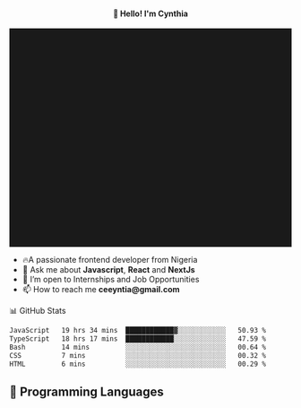 <h4 align="center">👋 Hello! I'm Cynthia</h4>

<hr style="height:10%; margin-left:0; margin-right:0;" />

<div align="left">
  <ul>
  <li>🔥A passionate frontend developer from Nigeria</li>
  <li>💬 Ask me about <strong>Javascript</strong>, <strong>React</strong> and <strong> NextJs</strong></li>
  <li>👯 I’m open to Internships and Job Opportunities</li>
  <li>📫 How to reach me <strong>ceeyntia@gmail.com</strong></li>
</ul>
</div
  
## 📊 GitHub Stats

<!--START_SECTION:waka-->

```txt
JavaScript   19 hrs 34 mins  ████████████▓░░░░░░░░░░░░   50.93 %
TypeScript   18 hrs 17 mins  ████████████░░░░░░░░░░░░░   47.59 %
Bash         14 mins         ░░░░░░░░░░░░░░░░░░░░░░░░░   00.64 %
CSS          7 mins          ░░░░░░░░░░░░░░░░░░░░░░░░░   00.32 %
HTML         6 mins          ░░░░░░░░░░░░░░░░░░░░░░░░░   00.29 %
```

<!--END_SECTION:waka-->

## 💬 Programming Languages

<!--START_SECTION:languages-->
<!--END_SECTION:languages-->
